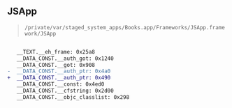 ## JSApp

> `/private/var/staged_system_apps/Books.app/Frameworks/JSApp.framework/JSApp`

```diff

   __TEXT.__eh_frame: 0x25a8
   __DATA_CONST.__auth_got: 0x1240
   __DATA_CONST.__got: 0x908
-  __DATA_CONST.__auth_ptr: 0x4a0
+  __DATA_CONST.__auth_ptr: 0x490
   __DATA_CONST.__const: 0x4ed0
   __DATA_CONST.__cfstring: 0x2d00
   __DATA_CONST.__objc_classlist: 0x298

```
